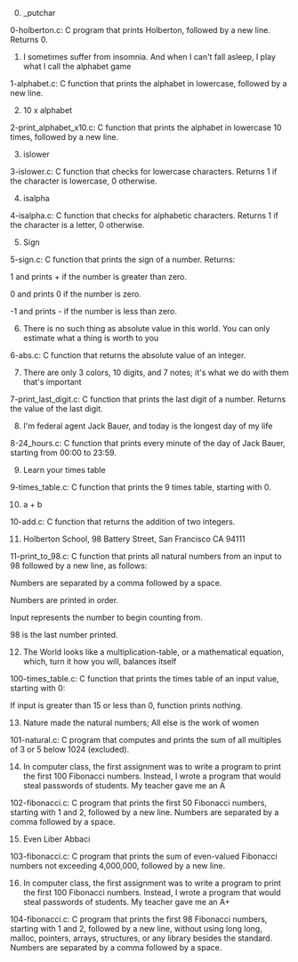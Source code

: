 0. _putchar



0-holberton.c: C program that prints Holberton, followed by a new line. Returns 0.

1. I sometimes suffer from insomnia. And when I can't fall asleep, I play what I call the alphabet game



1-alphabet.c: C function that prints the alphabet in lowercase, followed by a new line.

2. 10 x alphabet



2-print_alphabet_x10.c: C function that prints the alphabet in lowercase 10 times, followed by a new line.

3. islower



3-islower.c: C function that checks for lowercase characters. Returns 1 if the character is lowercase, 0 otherwise.

4. isalpha



4-isalpha.c: C function that checks for alphabetic characters. Returns 1 if the character is a letter, 0 otherwise.

5. Sign



5-sign.c: C function that prints the sign of a number. Returns:

1 and prints + if the number is greater than zero.

0 and prints 0 if the number is zero.

-1 and prints - if the number is less than zero.

6. There is no such thing as absolute value in this world. You can only estimate what a thing is worth to you



6-abs.c: C function that returns the absolute value of an integer.

7. There are only 3 colors, 10 digits, and 7 notes; it's what we do with them that's important



7-print_last_digit.c: C function that prints the last digit of a number. Returns the value of the last digit.

8. I'm federal agent Jack Bauer, and today is the longest day of my life



8-24_hours.c: C function that prints every minute of the day of Jack Bauer, starting from 00:00 to 23:59.

9. Learn your times table



9-times_table.c: C function that prints the 9 times table, starting with 0.

10. a + b



10-add.c: C function that returns the addition of two integers.

11. Holberton School, 98 Battery Street, San Francisco CA 94111



11-print_to_98.c: C function that prints all natural numbers from an input to 98 followed by a new line, as follows:

Numbers are separated by a comma followed by a space.

Numbers are printed in order.

Input represents the number to begin counting from.

98 is the last number printed.

12. The World looks like a multiplication-table, or a mathematical equation, which, turn it how you will, balances itself



100-times_table.c: C function that prints the times table of an input value, starting with 0:

If input is greater than 15 or less than 0, function prints nothing.

13. Nature made the natural numbers; All else is the work of women



101-natural.c: C program that computes and prints the sum of all multiples of 3 or 5 below 1024 (excluded).

14. In computer class, the first assignment was to write a program to print the first 100 Fibonacci numbers. Instead, I wrote a program that would steal passwords of students. My teacher gave me an A



102-fibonacci.c: C program that prints the first 50 Fibonacci numbers, starting with 1 and 2, followed by a new line. Numbers are separated by a comma followed by a space.

15. Even Liber Abbaci



103-fibonacci.c: C program that prints the sum of even-valued Fibonacci numbers not exceeding 4,000,000, followed by a new line.

16. In computer class, the first assignment was to write a program to print the first 100 Fibonacci numbers. Instead, I wrote a program that would steal passwords of students. My teacher gave me an A+



104-fibonacci.c: C program that prints the first 98 Fibonacci numbers, starting with 1 and 2, followed by a new line, without using long long, malloc, pointers, arrays, structures, or any library besides the standard. Numbers are separated by a comma followed by a space.
